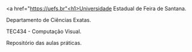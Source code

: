 <a href="https://uefs.br"<h1>Universidade Estadual de Feira de Santana.</h1></a>

<h>Departamento de Ciências Exatas.</h>

<p>TEC434 - Computação Visual.</p>

<p>Repositório das aulas práticas.</p>
